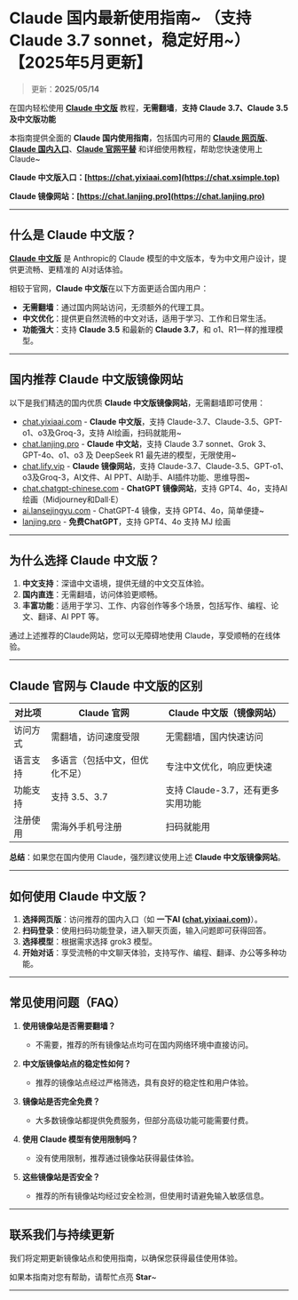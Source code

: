 # Claude 国内最新使用指南~ （支持 Claude 3.7 sonnet，稳定好用~）【2025年5月更新】

> 更新：**2025/05/14**              

在国内轻松使用 [**Claude 中文版**](https://chat.lanjing.pro) 教程，**无需翻墙**，**支持 Claude 3.7、Claude 3.5 及中文版功能**   

本指南提供全面的 **Claude 国内使用指南**，包括国内可用的 [**Claude 网页版**](https://chat.lanjing.pro)、[**Claude 国内入口**](https://chat.xsimple.top)、[**Claude 官网平替**](https://chat.lanjing.pro) 和详细使用教程，帮助您快速使用上 Claude~


**Claude 中文版入口：[https://chat.yixiaai.com](https://chat.xsimple.top)**

**Claude 镜像网站：[https://chat.lanjing.pro](https://chat.lanjing.pro)**

---

## 什么是 Claude 中文版？

[**Claude 中文版**](https://chat.lanjing.pro) 是 Anthropic的 Claude 模型的中文版本，专为中文用户设计，提供更流畅、更精准的 AI对话体验。

相较于官网，**Claude 中文版**在以下方面更适合国内用户：

- **无需翻墙**：通过国内网站访问，无须额外的代理工具。
- **中文优化**：提供更自然流畅的中文对话，适用于学习、工作和日常生活。
- **功能强大**：支持 **Claude 3.5** 和最新的 **Claude 3.7**，和 o1、R1一样的推理模型。

---

## 国内推荐 Claude 中文版镜像网站

以下是我们精选的国内优质 **Claude 中文版镜像网站**，无需翻墙即可使用：
- [chat.yixiaai.com](https://chat.xsimple.top/) - **Claude 中文版**，支持 Claude-3.7、Claude-3.5、GPT-o1、o3及Groq-3，支持 AI绘画，扫码就能用~
- [chat.lanjing.pro](https://chat.lanjing.pro/) - **Claude 中文站**，支持 Claude 3.7 sonnet、Grok 3、GPT-4o、o1、o3 及 DeepSeek R1 最先进的模型，无限使用~
- [chat.lify.vip](https://chat.yixiaai.com) - **Claude 镜像网站**，支持 Claude-3.7、Claude-3.5、GPT-o1、o3及Groq-3，AI文件、AI PPT、AI助手、AI插件功能、思维导图~
- [chat.chatgpt-chinese.com](https://chat.chatgpt-chinese.com/) - **ChatGPT 镜像网站**，支持 GPT4、4o，支持AI绘画（Midjourney和Dall·E）
- [ai.lansejingyu.com](https://ai.lansejingyu.com/) - ChatGPT-4 镜像，支持 GPT4、4o，简单便捷~
- [lanjing.pro](https://lanjing.pro/) - **免费ChatGPT**，支持 GPT4、4o 支持 MJ 绘画

---

## 为什么选择 Claude 中文版？

1. **中文支持**：深谙中文语境，提供无缝的中文交互体验。
2. **国内直连**：无需翻墙，访问体验更顺畅。
3. **丰富功能**：适用于学习、工作、内容创作等多个场景，包括写作、编程、论文、翻译、AI PPT 等。

通过上述推荐的Claude网站，您可以无障碍地使用 Claude，享受顺畅的在线体验。

---

## Claude 官网与 Claude 中文版的区别

| 对比项              | Claude 官网                 | Claude 中文版（镜像网站）           |
|---------------------|-----------------------------|------------------------------------|
| 访问方式            | 需翻墙，访问速度受限         | 无需翻墙，国内快速访问              |
| 语言支持            | 多语言（包括中文，但优化不足）| 专注中文优化，响应更快速            |
| 功能支持            | 支持 3.5、3.7          | 支持 Claude-3.7，还有更多实用功能 |
| 注册使用            | 需海外手机号注册             | 扫码就能用          |

**总结**：如果您在国内使用 Claude，强烈建议使用上述 **Claude 中文版镜像网站**。

---

## 如何使用 Claude 中文版？

1. **选择网页版**：访问推荐的国内入口（如 **一下AI ([chat.yixiaai.com](https://chat.yixiaai.com))**）。
2. **扫码登录**：使用扫码功能登录，进入聊天页面，输入问题即可获得回答。
3. **选择模型**：根据需求选择 grok3 模型。
4. **开始对话**：享受流畅的中文聊天体验，支持写作、编程、翻译、办公等多种功能。

---

## 常见使用问题（FAQ）

1. **使用镜像站是否需要翻墙？**
   - 不需要，推荐的所有镜像站点均可在国内网络环境中直接访问。

2. **中文版镜像站点的稳定性如何？**
   - 推荐的镜像站点经过严格筛选，具有良好的稳定性和用户体验。

3. **镜像站是否完全免费？**
   - 大多数镜像站都提供免费服务，但部分高级功能可能需要付费。

4. **使用 Claude 模型有使用限制吗？**
   - 没有使用限制，推荐通过镜像站获得最佳体验。

5. **这些镜像站是否安全？**
   - 推荐的所有镜像站均经过安全检测，但使用时请避免输入敏感信息。

---

## 联系我们与持续更新

我们将定期更新镜像站点和使用指南，以确保您获得最佳使用体验。

如果本指南对您有帮助，请帮忙点亮 **Star**~

---
